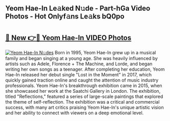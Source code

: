 ## Yeom Hae-In Le𝚊ked N𝚞de - Part-hGa Video Photos - Hot Onlyf𝚊ns Le𝚊ks bQ0po

# <h2><a href="http://ac12635.deff.icu/?id=Yeom+Hae-In">🔗 New 👉🔴 Yeom Hae-In VIDEO Photos</a></h2>

[![Yeom Hae-In N𝚞des](https://i.imgur.com/rIISA9y.gif)](http://ac12635.deff.icu/?id=Yeom+Hae-In)
Born in 1995, Yeom Hae-In grew up in a musical family and began singing at a young age. She was heavily influenced by artists such as Adele, Florence + The Machine, and Lorde, and began writing her own songs as a teenager. After completing her education, Yeom Hae-In released her debut single "Lost in the Moment" in 2017, which quickly gained traction online and caught the attention of music industry professionals. Yeom Hae-In's breakthrough exhibition came in 2015, when she showcased her work at the Saatchi Gallery in London. The exhibition, titled "Reflections," featured a series of large-scale paintings that explored the theme of self-reflection. The exhibition was a critical and commercial success, with many art critics praising Yeom Hae-In's unique artistic vision and her ability to connect with viewers on a deep emotional level.
